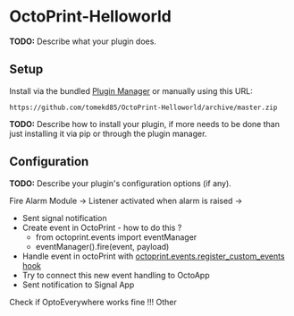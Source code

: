 # OctoPrint-Helloworld

**TODO:** Describe what your plugin does.

## Setup

Install via the bundled [Plugin Manager](https://docs.octoprint.org/en/master/bundledplugins/pluginmanager.html)
or manually using this URL:

    https://github.com/tomekd85/OctoPrint-Helloworld/archive/master.zip

**TODO:** Describe how to install your plugin, if more needs to be done than just installing it via pip or through
the plugin manager.

## Configuration

**TODO:** Describe your plugin's configuration options (if any).

Fire Alarm Module -> Listener activated when alarm is raised ->

- Sent signal notification
- Create event in OctoPrint - how to do this ?
  - from octoprint.events import eventManager
  - eventManager().fire(event, payload)
- Handle event in octoPrint with [octoprint.events.register_custom_events hook](https://docs.octoprint.org/en/master/plugins/hooks.html#sec-plugins-hook-events-register-custom-events)
- Try to connect this new event handling to OctoApp
- Sent notification to Signal App

Check if OptoEverywhere works fine !!!
Other
